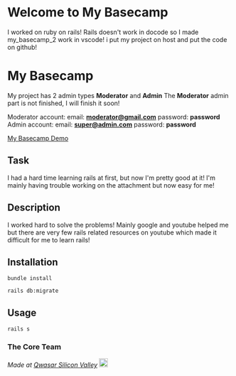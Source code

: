 # Welcome to My Basecamp
I worked on ruby on rails!
Rails doesn't work in docode so I made my_basecamp_2 work in vscode!
i put my project on host and put the code on github!

# My Basecamp

My project has 2 admin types <strong>Moderator</strong> and <strong>Admin</strong>
The <strong>Moderator</strong> admin part is not finished, I will finish it soon!

Moderator account:
                email: <strong>moderator@gmail.com</strong>
                password: <strong>password</strong>
Admin account:
              email: <strong>super@admin.com</strong>
              password:  <strong>password</strong>

[My Basecamp Demo](http://azizcamp.herokuapp.com/)

## Task
I had a hard time learning rails at first, but now I'm pretty good at it!
I'm mainly having trouble working on the attachment but now easy for me!

## Description
I worked hard to solve the problems!
Mainly google and youtube helped me 
but there are very few rails related
resources on youtube which made it difficult for me to learn rails!

## Installation
 
 ```shell
bundle install
```
 ```shell
 rails db:migrate
```

## Usage

 ```shell
 rails s
```

### The Core Team


<span><i>Made at <a href='https://qwasar.io'>Qwasar Silicon Valley</a></i></span>
<span><img alt='Qwasar Silicon Valley Logo' src='https://storage.googleapis.com/qwasar-public/qwasar-logo_50x50.png' width='20px'></span>
